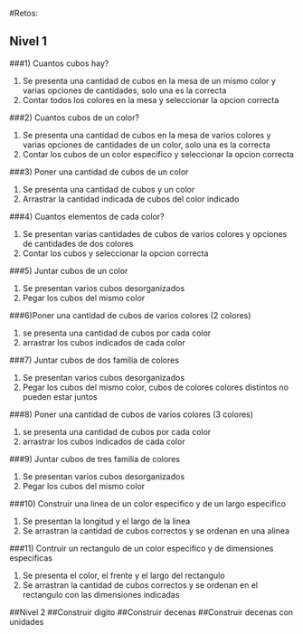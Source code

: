 #Retos:

## Nivel 1

###1) Cuantos cubos hay?
1. Se presenta una cantidad de cubos en la mesa de un mismo color y varias opciones de cantidades, solo una es la correcta
2. Contar todos los colores en la mesa y seleccionar la opcion correcta

###2) Cuantos cubos de un color?
1. Se presenta una cantidad de cubos en la mesa de varios colores y varias opciones de cantidades de un color, solo una es la correcta
2. Contar los cubos de un color especifico y seleccionar la opcion correcta

###3) Poner una cantidad de cubos de un color
1. Se presenta una cantidad de cubos y un color
2. Arrastrar la cantidad indicada de cubos del color indicado

###4) Cuantos elementos de cada color?
1. Se presentan varias cantidades de cubos de varios colores y opciones de cantidades de dos colores
2. Contar los cubos y seleccionar la opcion correcta

###5) Juntar cubos de un color
1. Se presentan varios cubos desorganizados
2. Pegar los cubos del mismo color

###6)Poner una cantidad de cubos de varios colores (2 colores)
1. se presenta una cantidad de cubos por cada color
2. arrastrar los cubos indicados de cada color

###7) Juntar cubos de dos familia de colores
1. Se presentan varios cubos desorganizados
2. Pegar los cubos del mismo color, cubos de colores colores distintos no pueden estar juntos

###8) Poner una cantidad de cubos de varios colores (3 colores)
1. se presenta una cantidad de cubos por cada color
2. arrastrar los cubos indicados de cada color

###9) Juntar cubos de tres familia de colores
1. Se presentan varios cubos desorganizados
2. Pegar los cubos del mismo color

###10) Construir una linea de un color especifico y de un largo especifico
1. Se presentan la longitud y el largo de la linea
2. Se arrastran la cantidad de cubos correctos y se ordenan en una alinea

###11) Contruir un rectangulo de un color especifico y de dimensiones especificas
1. Se presenta el color, el frente y el largo del rectangulo
2. Se arrastran la cantidad de cubos correctos y se ordenan en el rectangulo con las dimensiones indicadas

##Nivel 2
##Construir digito
##Construir decenas
##Construir decenas con unidades